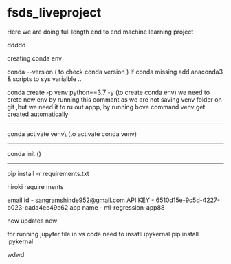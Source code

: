 # fsds_liveproject
Here we are doing full length end to end machine learning project


ddddd

creating conda env  

conda --version ( to check conda version )
if conda missing add anaconda3 & scripts to sys varialble
..

conda create -p venv python==3.7 -y (to create conda env)
we need to crete new env by running this commant
as we are not saving venv folder on git ,but we need it to ru out appp, by running bove command venv get created automatically   

---------
conda activate venv\ (to activate conda venv)

----------

conda init ()

----------
pip install -r requirements.txt


hiroki require ments

email id - sangramshinde952@gmail.com
API KEY - 6510d15e-9c5d-4227-b023-cada4ee49c62
app name - ml-regression-app88

new updates
new

for running jupyter file in vs code need to insatll ipykernal
pip install ipykernal


wdwd


